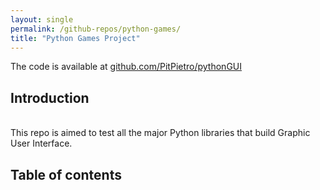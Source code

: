 ```yaml
---
layout: single
permalink: /github-repos/python-games/
title: "Python Games Project"
---
```


The code is available at [github.com/PitPietro/pythonGUI](https://github.com/PitPietro/python-games)

## Introduction

<br>This repo is aimed to test all the major Python libraries that build Graphic User Interface.

## Table of contents